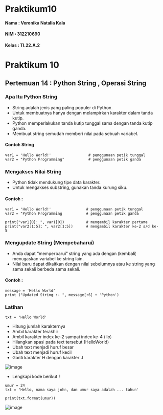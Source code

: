 # Praktikum10
#### Nama : Veronika Natalia Kala
#### NIM : 312210690
#### Kelas : TI.22.A.2
# Praktikum 10 
## Pertemuan 14 : Python String , Operasi String 
### Apa Itu Python String 
- String adalah jenis yang paling populer di Python.
- Untuk membuatnya hanya dengan melampirkan karakter dalam tanda kutip.
- Python memperlakukan tanda kutip tunggal sama dengan tanda kutip ganda.
- Membuat string semudah memberi nilai pada sebuah variabel.
#### Contoh String 
```
var1 = 'Hello World!'                 # penggunaan petik tunggal
var2 = "Python Programming"           # penggunaan petik ganda
```
### Mengakses Nilai String 
- Python tidak mendukung tipe data karakter.
- Untuk mengakses substring, gunakan tanda kurung siku.
#### Contoh :
```
var1 = 'Hello World!'                # penggunaan petik tunggal
var2 = "Python Programming           # penggunaan petik ganda

print("var1[0]: ", var1[0])          # mengambil karakter pertama
print("var2[1:5]: ", var2[1:5])      # mengambil karakter ke-2 s/d ke-5
```
### Mengupdate String (Mempebaharui)
- Anda dapat “memperbarui” string yang ada dengan (kembali) menugaskan variabel ke string lain.
- Nilai baru dapat dikaitkan dengan nilai sebelumnya atau ke string yang sama sekali berbeda sama sekali.
#### Contoh :
```
message = 'Hello World'
print ("Updated String :- ", message[:6] + 'Python')
```
### Latihan 
```
txt = 'Hello World'
```
- Hitung jumlah karakternya
- Ambil karakter terakhir
- Ambil karakter index ke-2 sampai index ke-4 (llo)
- Hilangkan spasi pada text tersebut (HelloWorld)
- Ubah text menjadi huruf besar
- Ubah text menjadi huruf kecil
- Ganti karakter H dengan karakter J

![image](https://user-images.githubusercontent.com/115933294/213002046-0e4d6c00-0ace-4cba-a82b-ac47650ff96e.png)


- Lengkapi kode berikut !
```
umur = 24
txt = 'Hello, nama saya john, dan umur saya adalah ... tahun'

print(txt.format(umur))
```
![image](https://user-images.githubusercontent.com/115933294/213002069-16624bf0-932b-43d9-aba2-8d9f76452fde.png)

